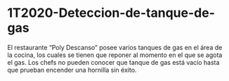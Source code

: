  # 1T2020-Deteccion-de-tanque-de-gas
El restaurante “Poly Descanso” posee varios tanques de gas en el área de la cocina, los cuales se tienen que reponer al momento en el que se agota el gas. Los chefs no pueden conocer que tanque de gas está vacío hasta que prueban encender una hornilla sin éxito. 

